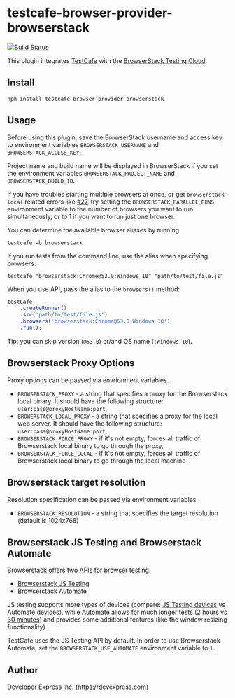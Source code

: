 # testcafe-browser-provider-browserstack
[![Build Status](https://travis-ci.org/DevExpress/testcafe-browser-provider-browserstack.svg)](https://travis-ci.org/DevExpress/testcafe-browser-provider-browserstack)

This plugin integrates [TestCafe](http://devexpress.github.io/testcafe) with the [BrowserStack Testing Cloud](https://browserstack.com/).

## Install

```
npm install testcafe-browser-provider-browserstack
```

## Usage
Before using this plugin, save the BrowserStack username and access key to environment variables `BROWSERSTACK_USERNAME` and `BROWSERSTACK_ACCESS_KEY`.

Project name and build name will be displayed in BrowserStack if you set the environment variables `BROWSERSTACK_PROJECT_NAME` and `BROWSERSTACK_BUILD_ID`.

If you have troubles starting multiple browsers at once, or get `browserstack-local` related errors like [#27](https://github.com/DevExpress/testcafe-browser-provider-browserstack/issues/27),
try setting the `BROWSERSTACK_PARALLEL_RUNS` environment variable to the number of browsers you want to run simultaneously, or to 1 if you want to run just one browser. 

You can determine the available browser aliases by running
```
testcafe -b browserstack
```

If you run tests from the command line, use the alias when specifying browsers:

```
testcafe "browserstack:Chrome@53.0:Windows 10" "path/to/test/file.js"
```


When you use API, pass the alias to the `browsers()` method:

```js
testCafe
    .createRunner()
    .src('path/to/test/file.js')
    .browsers('browserstack:Chrome@53.0:Windows 10')
    .run();
```

Tip: you can skip version (`@53.0`) or/and OS name (`:Windows 10`).

## Browserstack Proxy Options
Proxy options can be passed via envrionment variables.

 - `BROWSERSTACK_PROXY` - a string that specifies a proxy for the Browserstack local binary. It should have the following structure: `user:pass@proxyHostName:port`,
 - `BROWERSTACK_LOCAL_PROXY` - a string that specifies a proxy for the local web server. It should have the following structure: `user:pass@proxyHostName:port`, 
 - `BROWSERSTACK_FORCE_PROXY` - if it's not empty, forces all traffic of Browserstack local binary to go through the proxy,
 - `BROWSERSTACK_FORCE_LOCAL` - if it's not empty, forces all traffic of Browserstack local binary to go through the local machine

## Browserstack target resolution
Resolution specification can be passed via environment variables.

 - `BROWSERSTACK_RESOLUTION` - a string that specifies the target resolution (default is 1024x768)


## Browserstack JS Testing and Browserstack Automate 
Browserstack offers two APIs for browser testing:
 - [Browserstack JS Testing](https://www.browserstack.com/javascript-testing-api)
 - [Browserstack Automate](https://www.browserstack.com/automate)
 
 JS testing supports more types of devices (compare: [JS Testing devices](https://www.browserstack.com/list-of-browsers-and-platforms?product=js_testing) 
 vs [Automate devices](https://www.browserstack.com/list-of-browsers-and-platforms?product=automate)), 
 while Automate allows for much longer tests ([2 hours](https://www.browserstack.com/automate/timeouts) vs [30 minutes](https://github.com/browserstack/api#timeout300)) 
 and provides some additional features (like the window resizing functionality).
    
 TestCafe uses the JS Testing API by default. In order to use Browserstack Automate, 
 set the `BROWSERSTACK_USE_AUTOMATE` environment variable to `1`.

## Author
Developer Express Inc. (https://devexpress.com)
